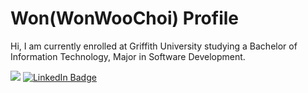 # Won(WonWooChoi) Profile

Hi, I am currently enrolled at Griffith University studying a Bachelor of Information Technology, Major in Software Development.


<img src="https://www.codewars.com/users/1wooch/badges/large">

<a href="https://www.linkedin.com/in/wwc1999">
  <img src="https://img.shields.io/badge/LinkedIn-0077B5?style=for-the-badge&logo=linkedin&logoColor=white" alt="LinkedIn Badge">
</a>
